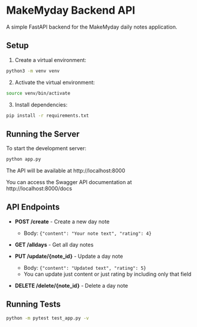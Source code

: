 # MakeMyday Backend API

A simple FastAPI backend for the MakeMyday daily notes application.

## Setup

1. Create a virtual environment:
```bash
python3 -m venv venv
```

2. Activate the virtual environment:
```bash
source venv/bin/activate
```

3. Install dependencies:
```bash
pip install -r requirements.txt
```

## Running the Server

To start the development server:

```bash
python app.py
```

The API will be available at http://localhost:8000

You can access the Swagger API documentation at http://localhost:8000/docs

## API Endpoints

- **POST /create** - Create a new day note
  - Body: `{"content": "Your note text", "rating": 4}`
  
- **GET /alldays** - Get all day notes
  
- **PUT /update/{note_id}** - Update a day note
  - Body: `{"content": "Updated text", "rating": 5}`
  - You can update just content or just rating by including only that field
  
- **DELETE /delete/{note_id}** - Delete a day note

## Running Tests

```bash
python -m pytest test_app.py -v
```